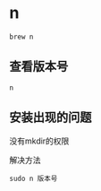# n

```shell
brew n
```

## 查看版本号

```shell
n
```

## 安装出现的问题

没有mkdir的权限

解决方法

```shell
sudo n 版本号 
```

